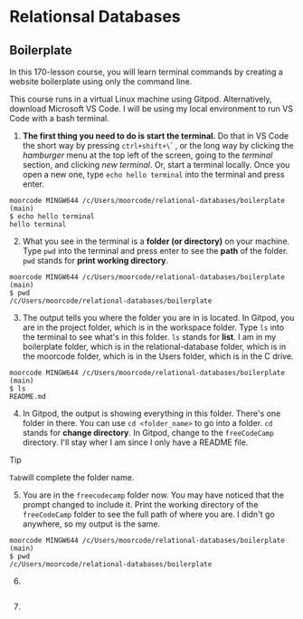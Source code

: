 # Relationsal Databases

## Boilerplate



In this 170-lesson course, you will learn terminal commands by creating a website boilerplate using only the command line.


This course runs in a virtual Linux machine using Gitpod. Alternatively, download Microsoft VS Code. I will be using my local environment to run VS Code with a bash terminal.



1. __The first thing you need to do is start the terminal.__ Do that in VS Code the short way by pressing `ctrl+shift+\`\` , or the long way by clicking the _hamburger_ menu at the top left of the screen, going to the _terminal_ section, and clicking _new terminal_. Or, start a terminal locally. Once you open a new one, type `echo hello terminal` into the terminal and press enter.

```
moorcode MINGW644 /c/Users/moorcode/relational-databases/boilerplate (main)
$ echo hello terminal
hello terminal
```

2. What you see in the terminal is a __folder (or directory)__ on your machine. Type `pwd` into the terminal and press enter to see the __path__ of the folder. `pwd` stands for __print working directory__.

```
moorcode MINGW644 /c/Users/moorcode/relational-databases/boilerplate (main)
$ pwd
/c/Users/moorcode/relational-databases/boilerplate
```

3. The output tells you where the folder you are in is located. In Gitpod, you are in the project folder, which is in the workspace folder. Type `ls` into the terminal to see what's in this folder. `ls` stands for __list__. I am in my boilerplate folder, which is in the relational-database folder, which is in the moorcode folder, which is in the Users folder, which is in the C drive.

```
moorcode MINGW644 /c/Users/moorcode/relational-databases/boilerplate (main)
$ ls
README.md
```

4. In Gitpod, the output is showing everything in this folder. There's one folder in there. You can use `cd <folder_name>` to go into a folder. `cd` stands for __change directory__. In Gitpod, change to the `freeCodeCamp` directory. I'll stay wher I am since I only have a README file.
	
> [!TIP]
> `Tab`will complete the folder name.


5. You are in the `freecodecamp` folder now. You may have noticed that the prompt changed to include it. Print the working directory of the `freeCodeCamp` folder to see the full path of where you are. I didn't go anywhere, so my output is the same.

```
moorcode MINGW644 /c/Users/moorcode/relational-databases/boilerplate (main)
$ pwd
/c/Users/moorcode/relational-databases/boilerplate
```

6. 

```
```

7. 

```
```